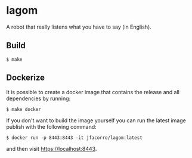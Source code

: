 lagom
=====

A robot that really listens what you have to say (in English).

Build
-----

    $ make

Dockerize
-----

It is possible to create a docker image that contains the release and
all dependencies by running:

    $ make docker

If you don't want to build the image yourself you can run the latest
image publish with the following command:

    $ docker run -p 8443:8443 -it jfacorro/lagom:latest

and then visit [https://localhost:8443](https://localhost:8443).
